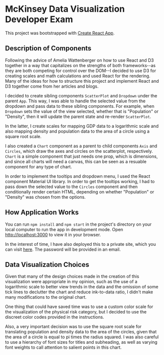 # McKinsey Data Visualization Developer Exam

This project was bootstrapped with [Create React App](https://github.com/facebook/create-react-app).

## Description of Components

Following the advice of Amelia Wattenberger on how to use React and D3 together in a way that capitalizes on the strengths of both frameworks--as they are both competing for control over the DOM--I decided to use D3 for creating scales and math calculations and used React for the rendering. Many of the ideas for how to structure this project and implement React and D3 together come from her articles and blogs.

I decided to create sibling components `ScatterPlot` and `Dropdown` under the parent `App`. This way, I was able to handle the selected value from the dropdown and pass data to these sibling components. For example, when `Dropdown` sets the value of the view selected, whether that is "Population" or "Density", then it will update the parent state and re-render `ScatterPlot`. 

In the latter, I create scales for mapping GDP data to a logarithmic scale and also mapping density and population data to the area of a circle using a square root scale.

I also created a `Chart` component as a parent to child components `Axis` and `Circles`, which draw the axes and circles on the scatterplot, respectively. `Chart` is a simple component that just needs one prop, which is dimensions, and since all charts will need a canvas, this can be seen as a resuable component for any type of chart.

In order to implement the tooltips and dropdown menu, I used the React component Material UI library. In order to get the tooltips working, I had to pass down the selected value to the `Circles` component and then conditionally render certain HTML, depending on whether "Population" or "Density" was chosen from the options.

## How Application Works

You can run `npm install` and `npm start` in the project's directory on your local computer to run the app in development mode. Open [http://localhost:3000](http://localhost:3000) to view it in your browser.

In the interest of time, I have also deployed this to a private site, which you can visit [here](https://mckinsey-developer-exam.netlify.app/). The password will be provided in an email.

## Data Visualization Choices

Given that many of the design choices made in the creation of this visualization were appropriate in my opinion, such as the use of a logarithmic scale to better view trends in the data and the omission of some tick lines to declutter the chart and reduce ink-to-data ratio, I didn't make many modifications to the original chart. 

One thing that could have saved time was to use a custom color scale for the visualization of the physical risk category, but I decided to use the discreet color codes provided in the instructions. 

Also, a very important decision was to use the square root scale for translating population and density data to the area of the circles, given that the area of a circle is equal to pi times the radius squared. I was also careful to use a hierarchy of font sizes for titles and subheading, as well as varying font weights to call attention to salient points in this chart.

